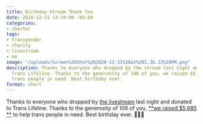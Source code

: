 ```yaml
---
title: Birthday Stream Thank You
date: 2020-12-31 13:34:00 -05:00
categories:
- shorter
tags:
- transgender
- charity
- livestream
- me
image: "/uploads/Screen%20Shot%202020-12-31%20at%201.36.33%20PM.png"
description: Thanks to everyone who dropped by the stream last night and donated to
  Trans Lifeline. Thanks to the generosity of 108 of you, we raised $5,575 to help
  trans people in need. Best birthday ever.
format: short
---
```


Thanks to everyone who dropped by [the livestream](https://www.twitch.tv/videos/855939189) last night and donated to Trans Lifeline. Thanks to the generosity of 108 of you, [**we raised $5,685
**](https://secure.givelively.org/donate/trans-lifeline/matthew-bischoff-1) to help trans people in need. Best birthday ever. 🏳️‍⚧️🎂